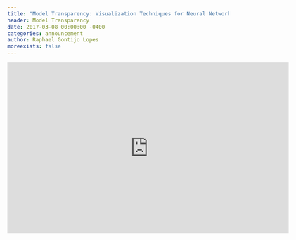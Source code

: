 ```yaml
---
title: "Model Transparency: Visualization Techniques for Neural Networks"
header: Model Transparency
date: 2017-03-08 00:00:00 -0400
categories: announcement
author: Raphael Gontijo Lopes
moreexists: false
---
```

<!-- embedded slides should have width="640" height="389" -->
<div class="has-text-centered" style="width:100%;"><iframe src="https://docs.google.com/presentation/d/1CygotrDlV8pdBKc2iZ0a7afvFC8vFduOBV1tPIVoHVE/embed?start=false&loop=false&delayms=3000" frameborder="0" width="640" height="389" allowfullscreen="true" mozallowfullscreen="true" webkitallowfullscreen="true"></iframe></div>
